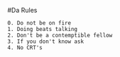 #Da Rules

	0. Do not be on fire
	1. Doing beats talking
	2. Don't be a contemptible fellow
	3. If you don't know ask
	4. No CRT's
